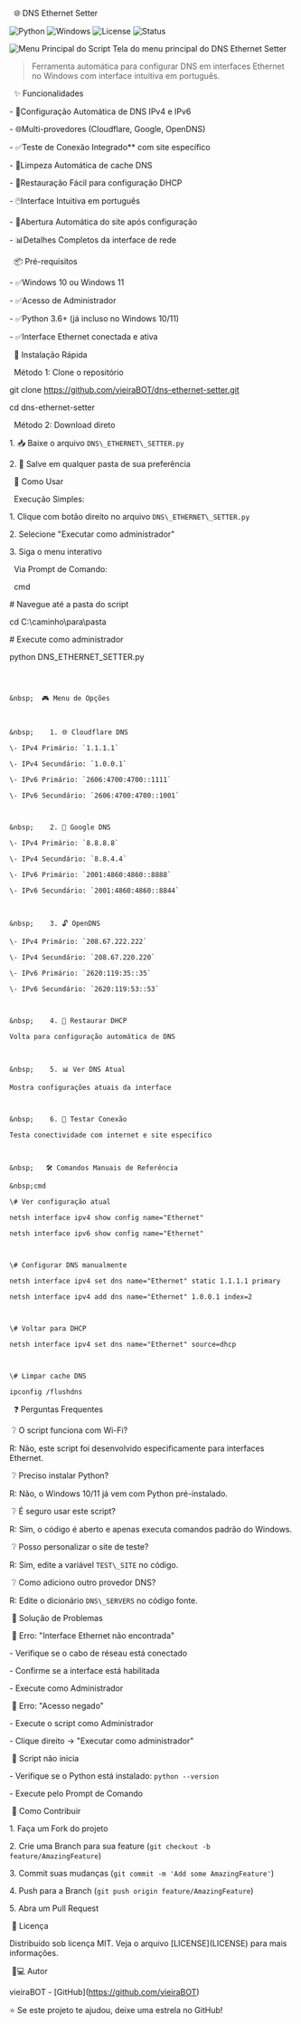 
&nbsp; 🌐 DNS Ethernet Setter


![Python](https://img.shields.io/badge/Python-3.6%2B-blue?logo=python)
![Windows](https://img.shields.io/badge/Windows-10%2B-0078D6?logo=windows)
![License](https://img.shields.io/badge/License-MIT-green)
![Status](https://img.shields.io/badge/Status-Stable-brightgreen)

![Menu Principal do Script](images/script-funcionando.png)
 Tela do menu principal do DNS Ethernet Setter 

> Ferramenta automática para configurar DNS em interfaces Ethernet no Windows com interface intuitiva em português.



&nbsp; ✨ Funcionalidades



\- 🔧Configuração Automática de DNS IPv4 e IPv6

\- 🌐Multi-provedores (Cloudflare, Google, OpenDNS)

\- ✅Teste de Conexão Integrado\*\* com site específico

\- 🧹Limpeza Automática de cache DNS

\- 🔄Restauração Fácil para configuração DHCP

\- 🖱️Interface Intuitiva em português

\- 🚀Abertura Automática do site após configuração

\- 📊Detalhes Completos da interface de rede



&nbsp; 📦 Pré-requisitos



\- ✅Windows 10 ou Windows 11

\- ✅Acesso de Administrador

\- ✅Python 3.6+ (já incluso no Windows 10/11)

\- ✅Interface Ethernet conectada e ativa



&nbsp; 🚀 Instalação Rápida



&nbsp;   Método 1: Clone o repositório

git clone https://github.com/vieiraBOT/dns-ethernet-setter.git

cd dns-ethernet-setter



&nbsp;    Método 2: Download direto

1\. 📥 Baixe o arquivo `DNS\_ETHERNET\_SETTER.py`

2\. 📂 Salve em qualquer pasta de sua preferência



&nbsp; 🎯 Como Usar



&nbsp;       Execução Simples:

1\. Clique com botão direito no arquivo `DNS\_ETHERNET\_SETTER.py`

2\. Selecione "Executar como administrador"

3\. Siga o menu interativo



&nbsp;    Via Prompt de Comando:

&nbsp;  cmd

\# Navegue até a pasta do script

cd C:\\caminho\\para\\pasta



\# Execute como administrador

python DNS\_ETHERNET\_SETTER.py

```



&nbsp;  🎮 Menu de Opções



&nbsp;    1. 🌐 Cloudflare DNS

\- IPv4 Primário: `1.1.1.1`

\- IPv4 Secundário: `1.0.0.1`

\- IPv6 Primário: `2606:4700:4700::1111`

\- IPv6 Secundário: `2606:4700:4700::1001`



&nbsp;    2. 🎯 Google DNS

\- IPv4 Primário: `8.8.8.8`

\- IPv4 Secundário: `8.8.4.4`

\- IPv6 Primário: `2001:4860:4860::8888`

\- IPv6 Secundário: `2001:4860:4860::8844`



&nbsp;    3. 🔓 OpenDNS

\- IPv4 Primário: `208.67.222.222`

\- IPv4 Secundário: `208.67.220.220`

\- IPv6 Primário: `2620:119:35::35`

\- IPv6 Secundário: `2620:119:53::53`



&nbsp;    4. 🔄 Restaurar DHCP

Volta para configuração automática de DNS



&nbsp;    5. 📊 Ver DNS Atual

Mostra configurações atuais da interface



&nbsp;    6. 🧪 Testar Conexão

Testa conectividade com internet e site específico



&nbsp;   🛠️ Comandos Manuais de Referência

&nbsp;cmd

\# Ver configuração atual

netsh interface ipv4 show config name="Ethernet"

netsh interface ipv6 show config name="Ethernet"



\# Configurar DNS manualmente

netsh interface ipv4 set dns name="Ethernet" static 1.1.1.1 primary

netsh interface ipv4 add dns name="Ethernet" 1.0.0.1 index=2



\# Voltar para DHCP

netsh interface ipv4 set dns name="Ethernet" source=dhcp



\# Limpar cache DNS

ipconfig /flushdns

```



&nbsp;    ❓ Perguntas Frequentes



&nbsp;❔ O script funciona com Wi-Fi?

R: Não, este script foi desenvolvido especificamente para interfaces Ethernet.



&nbsp;❔ Preciso instalar Python?

R: Não, o Windows 10/11 já vem com Python pré-instalado.



&nbsp;❔ É seguro usar este script?

R: Sim, o código é aberto e apenas executa comandos padrão do Windows.



&nbsp;❔ Posso personalizar o site de teste?

R: Sim, edite a variável `TEST\_SITE` no código.



&nbsp;❔ Como adiciono outro provedor DNS?

R: Edite o dicionário `DNS\_SERVERS` no código fonte.



&nbsp;🐛 Solução de Problemas



&nbsp;🔴 Erro: "Interface Ethernet não encontrada"

\- Verifique se o cabo de réseau está conectado

\- Confirme se a interface está habilitada

\- Execute como Administrador



&nbsp;🔴 Erro: "Acesso negado"

\- Execute o script como Administrador

\- Clique direito → "Executar como administrador"



&nbsp;🔴 Script não inicia

\- Verifique se o Python está instalado: `python --version`

\- Execute pelo Prompt de Comando



&nbsp;🤝 Como Contribuir



1\. Faça um Fork do projeto

2\. Crie uma Branch para sua feature (`git checkout -b feature/AmazingFeature`)

3\. Commit suas mudanças (`git commit -m 'Add some AmazingFeature'`)

4\. Push para a Branch (`git push origin feature/AmazingFeature`)

5\. Abra um Pull Request



&nbsp;📜 Licença



Distribuído sob licença MIT. Veja o arquivo \[LICENSE](LICENSE) para mais informações.



&nbsp;👨💻 Autor



vieiraBOT - \[GitHub](https://github.com/vieiraBOT) 



⭐ Se este projeto te ajudou, deixe uma estrela no GitHub!



